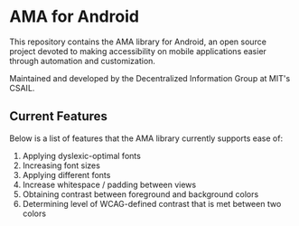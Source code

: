 # AMA for Android

This repository contains the AMA library for Android, an open source project devoted to making
accessibility on mobile applications easier through automation and customization.

Maintained and developed by the Decentralized Information Group at MIT's CSAIL.

## Current Features

Below is a list of features that the AMA library currently supports ease of:

1. Applying dyslexic-optimal fonts
2. Increasing font sizes
3. Applying different fonts
4. Increase whitespace / padding between views
5. Obtaining contrast between foreground and background colors
6. Determining level of WCAG-defined contrast that is met between two colors